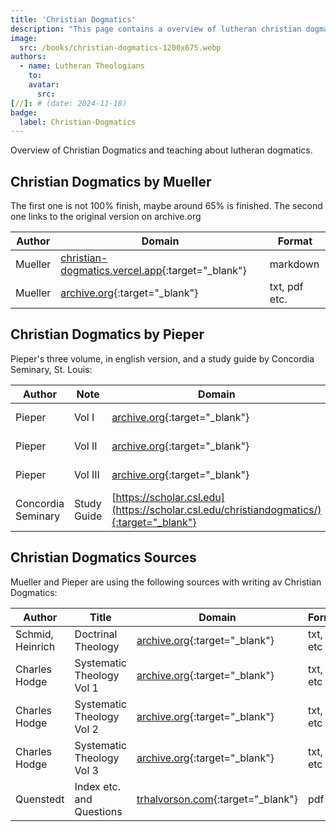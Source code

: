 ```yaml
---
title: 'Christian Dogmatics'
description: "This page contains a overview of lutheran christian dogmatics used to teach pastors and priests the christian dogmatics."
image:
  src: /books/christian-dogmatics-1200x675.webp
authors:
  - name: Lutheran Theologians
    to: 
    avatar:
      src: 
[//]: # (date: 2024-11-18)
badge:
  label: Christian-Dogmatics
---
```


Overview of Christian Dogmatics and teaching about lutheran dogmatics.

## Christian Dogmatics by Mueller
The first one is not 100% finish, maybe around 65% is finished. The second one links to the original version on archive.org

| Author | Domain      | Format |
| --- | --------- | ----------- |
| Mueller | [christian-dogmatics.vercel.app](https://christian-dogmatics.vercel.app){:target="_blank"} | markdown |
| Mueller | [archive.org](https://archive.org/details/muellerchristiandogmatics/mode/2up){:target="_blank"} | txt, pdf etc. |


## Christian Dogmatics by Pieper
Pieper's three volume, in english version, and a study guide by Concordia Seminary, St. Louis:

| Author | Note | Domain | Format |
| --- | --------- | ----------- | --- |
| Pieper | Vol I | [archive.org](https://archive.org/details/christliche-dogmatik-vol-1-2023-10-31-deep-l-en-no-highlight/mode/2up){:target="_blank"} | txt, pdf etc |
| Pieper | Vol II | [archive.org](https://archive.org/details/pieper-cdk-2-001-672-deep-l-en/mode/2up){:target="_blank"} | txt, pdf etc |
| Pieper | Vol III | [archive.org](https://archive.org/details/cdk-vol-3-deep-l-en-corrected-2023-11-28-no-shading/mode/2up){:target="_blank"} | txt, pdf etc |
| Concordia Seminary | Study Guide | [https://scholar.csl.edu](https://scholar.csl.edu/christiandogmatics/){:target="_blank"} | pdf |

## Christian Dogmatics Sources
Mueller and Pieper are using the following sources with writing av Christian Dogmatics:

| Author | Title | Domain | Format |
| --- | --------- | ----------- | --- |
| Schmid, Heinrich | Doctrinal Theology | [archive.org](https://archive.org/details/doctrinaltheolog00schmuoft){:target="_blank"} | txt, pdf etc |
| Charles Hodge | Systematic Theology Vol 1 | [archive.org](https://archive.org/details/systematic-theology-vol-1/mode/2up){:target="_blank"} | txt, pdf etc |
| Charles Hodge | Systematic Theology Vol 2 | [archive.org](https://archive.org/details/systematic-theology-vol-2/mode/2up){:target="_blank"} | txt, pdf etc |
| Charles Hodge | Systematic Theology Vol 3 | [archive.org](https://archive.org/details/systematictheolo014257mbp/mode/2up){:target="_blank"} | txt, pdf etc |
| Quenstedt | Index etc. and Questions | [trhalvorson.com](https://trhalvorson.com/wp-content/uploads/2023/04/Quenstedt_Index.pdf){:target="_blank"} | pdf |
